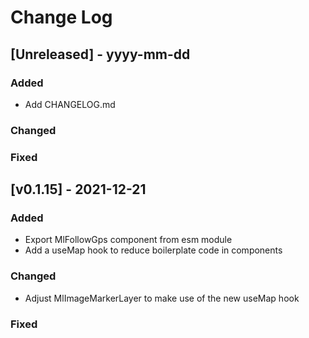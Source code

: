 # Change Log
 
 

## [Unreleased] - yyyy-mm-dd
 
### Added
- Add CHANGELOG.md
 
### Changed
 
### Fixed



## [v0.1.15] - 2021-12-21
 
### Added
- Export MlFollowGps component from esm module
- Add a useMap hook to reduce boilerplate code in components
 
### Changed
- Adjust MlImageMarkerLayer to make use of the new useMap hook
 
### Fixed
 